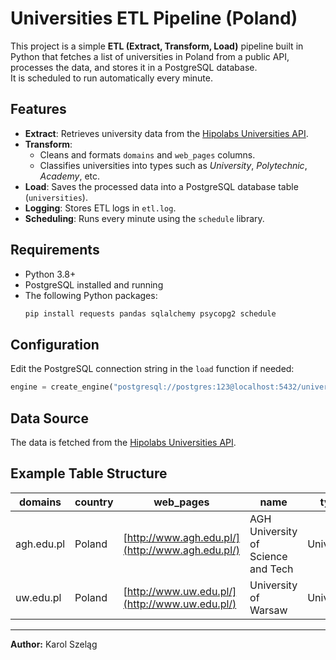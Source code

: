
# Universities ETL Pipeline (Poland)

This project is a simple **ETL (Extract, Transform, Load)** pipeline built in Python that fetches a list of universities in Poland from a public API, processes the data, and stores it in a PostgreSQL database.  
It is scheduled to run automatically every minute.

## Features
- **Extract**: Retrieves university data from the [Hipolabs Universities API](http://universities.hipolabs.com/).
- **Transform**:  
  - Cleans and formats `domains` and `web_pages` columns.  
  - Classifies universities into types such as *University*, *Polytechnic*, *Academy*, etc.  
- **Load**: Saves the processed data into a PostgreSQL database table (`universities`).
- **Logging**: Stores ETL logs in `etl.log`.
- **Scheduling**: Runs every minute using the `schedule` library.

## Requirements
- Python 3.8+
- PostgreSQL installed and running
- The following Python packages:
  ```bash
  pip install requests pandas sqlalchemy psycopg2 schedule
  ```

## Configuration

Edit the PostgreSQL connection string in the `load` function if needed:

```python
engine = create_engine("postgresql://postgres:123@localhost:5432/universities_etl")
```

## Data Source

The data is fetched from the [Hipolabs Universities API](http://universities.hipolabs.com/).

## Example Table Structure

| domains    | country | web\_pages                                       | name                               | type       |
| ---------- | ------- | ------------------------------------------------ | ---------------------------------- | ---------- |
| agh.edu.pl | Poland  | [http://www.agh.edu.pl/](http://www.agh.edu.pl/) | AGH University of Science and Tech | University |
| uw\.edu.pl | Poland  | [http://www.uw.edu.pl/](http://www.uw.edu.pl/)   | University of Warsaw               | University |

---

**Author:** Karol Szeląg

